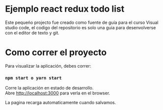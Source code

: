 # Ejemplo react redux todo list

Este pequeńo projecto fue creado como fuente de guía para el curso Visual studio code, el codigo del repositorio es solo una guia para desenvolverse con el editor de texto y git.

# Como correr el proyecto

Para visualizar la aplicación, debes correr:

### `npm start o yarn start`

Corre la aplicación en estado de desarrollo.<br>
Abre [http://localhost:3000](http://localhost:3000) para verla en el browser.

La pagina recarga automaticamente cuando salvamos.<br>


